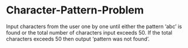 # Character-Pattern-Problem
Input characters from the user one by one until either the pattern ‘abc’ is found or the total number of characters input exceeds 50.  If the total characters exceeds 50 then output ‘pattern was not found’.

